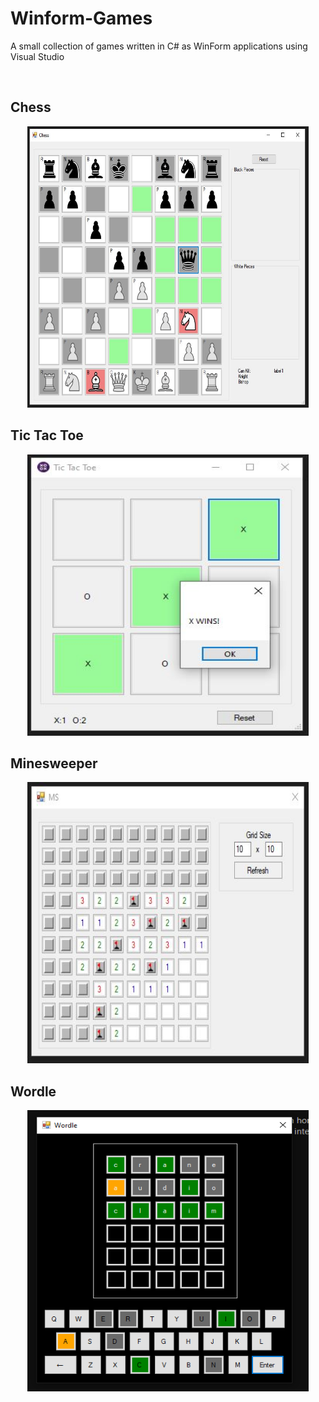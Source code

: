 # Winform-Games
A small collection of games written in C# as WinForm applications using Visual Studio

<br>

## **Chess**

<p align="center">
  <img width="450" height="450" src="https://raw.githubusercontent.com/joeawalker/Winform-Games/main/images/chess.JPG">
</p>

## **Tic Tac Toe**

<p align="center">
  <img width="450" height="450" src="https://raw.githubusercontent.com/joeawalker/Winform-Games/main/images/tictactoe.JPG">
</p>

## **Minesweeper**

<p align="center">
  <img width="450" height="450" src="https://raw.githubusercontent.com/joeawalker/Winform-Games/main/images/minesweeper.JPG">
</p>

## **Wordle**

<p align="center">
  <img width="450" height="450" src="https://raw.githubusercontent.com/joeawalker/Winform-Games/main/images/wordle.png">
</p>

